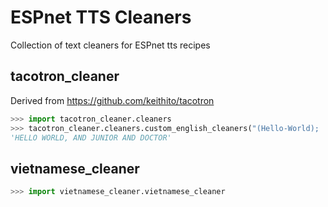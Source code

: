 # ESPnet TTS Cleaners
Collection of text cleaners for ESPnet tts recipes

## tacotron_cleaner
Derived from https://github.com/keithito/tacotron

```python
>>> import tacotron_cleaner.cleaners
>>> tacotron_cleaner.cleaners.custom_english_cleaners("(Hello-World);   &  jr. & dr.")
'HELLO WORLD, AND JUNIOR AND DOCTOR'
```

## vietnamese_cleaner

```python
>>> import vietnamese_cleaner.vietnamese_cleaner
```

